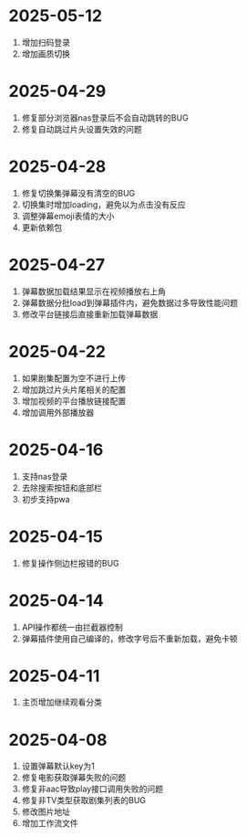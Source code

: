 # 2025-05-12
1. 增加扫码登录
2. 增加画质切换

# 2025-04-29
1. 修复部分浏览器nas登录后不会自动跳转的BUG
2. 修复自动跳过片头设置失效的问题

# 2025-04-28
1. 修复切换集弹幕没有清空的BUG
2. 切换集时增加loading，避免以为点击没有反应
3. 调整弹幕emoji表情的大小
4. 更新依赖包

# 2025-04-27
1. 弹幕数据加载结果显示在视频播放右上角
2. 弹幕数据分批load到弹幕插件内，避免数据过多导致性能问题
3. 修改平台链接后直接重新加载弹幕数据

# 2025-04-22
1. 如果剧集配置为空不进行上传
2. 增加跳过片头片尾相关的配置
3. 增加视频的平台播放链接配置
4. 增加调用外部播放器

# 2025-04-16
1. 支持nas登录
2. 去除搜索按钮和底部栏
3. 初步支持pwa

# 2025-04-15
1. 修复操作侧边栏报错的BUG

# 2025-04-14
1. API操作都统一由拦截器控制
2. 弹幕插件使用自己编译的，修改字号后不重新加载，避免卡顿

# 2025-04-11
1. 主页增加继续观看分类

# 2025-04-08
1. 设置弹幕默认key为1
2. 修复电影获取弹幕失败的问题
3. 修复非aac导致play接口调用失败的问题
4. 修复非TV类型获取剧集列表的BUG
5. 修改图片地址
6. 增加工作流文件